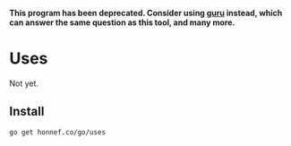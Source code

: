 **This program has been deprecated. Consider using
  [guru](https://godoc.org/golang.org/x/tools/cmd/guru) instead, which
  can answer the same question as this tool, and many more.**

# Uses

Not yet.

## Install

```sh
go get honnef.co/go/uses
```

